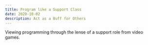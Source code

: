 ```yaml
---
title: Program like a Support Class
date: 2020-10-02
description: Act as a Buff for Others
---
```


Viewing programming through the lense of a support role from video games.
